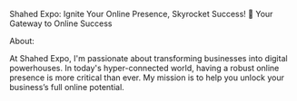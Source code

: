 Shahed Expo: Ignite Your Online Presence, Skyrocket Success! 🌟
Your Gateway to Online Success

About:

At Shahed Expo, I'm passionate about transforming businesses into
digital powerhouses. In today's hyper-connected world, having a robust
online presence is more critical than ever. My mission is to help you
unlock your business’s full online potential.
